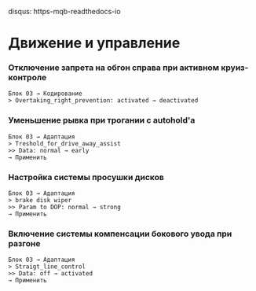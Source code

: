 disqus: https-mqb-readthedocs-io
# Движение и управление

### Отключение запрета на обгон справа при активном круиз-контроле
```
Блок 03 → Кодирование
> Overtaking_right_prevention: activated → deactivated
```

### Уменьшение рывка при трогании с autohold'a
```
Блок 03 → Адаптация
> Treshold_for_drive_away_assist
>> Data: normal → early
→ Применить
```

### Настройка системы просушки дисков
```
Блок 03 → Адаптация
> brake disk wiper
>> Param to DOP: normal → strong
→ Применить
```

### Включение системы компенсации бокового увода при разгоне
```
Блок 03 → Адаптация
> Straigt_line_control
>> Data: off → activated
→ Применить
```
